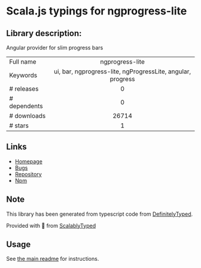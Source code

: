 
# Scala.js typings for ngprogress-lite


## Library description:
Angular provider for slim progress bars

|                    |                 |
| ------------------ | :-------------: |
| Full name          | ngprogress-lite |
| Keywords           | ui, bar, ngprogress-lite, ngProgressLite, angular, progress |
| # releases         | 0 |
| # dependents       | 0 |
| # downloads        | 26714 |
| # stars            | 1 |

## Links
- [Homepage](https://github.com/voronianski/ngprogress-lite#readme)
- [Bugs](https://github.com/voronianski/ngprogress-lite/issues)
- [Repository](https://github.com/voronianski/ngprogress-lite)
- [Npm](https://www.npmjs.com/package/ngprogress-lite)
    


## Note
This library has been generated from typescript code from [DefinitelyTyped](https://definitelytyped.org).

Provided with :purple_heart: from [ScalablyTyped](https://github.com/oyvindberg/ScalablyTyped)

## Usage
See [the main readme](../../readme.md) for instructions.


